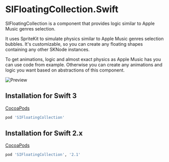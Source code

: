 # SIFloatingCollection.Swift

SIFloatingCollection is a component that provides logic similar to Apple Music genres selection.

It uses SpriteKit to simulate physics similar to Apple Music genres selection bubbles. It's customizable, so you can create any floating shapes containing any other SKNode instances.

To get animations, logic and almost exact physics as Apple Music has you can use code from example. Otherwise you can create any animations and logic you want based on abstractions of this component.

![Preview](http://media.giphy.com/media/3oEdv8UHKz9l788J4Q/giphy.gif)

## Installation for Swift 3

[CocoaPods](http://cocoapods.org)
```ruby
pod 'SIFloatingCollection'
```

## Installation for Swift 2.x

[CocoaPods](http://cocoapods.org)
```ruby
pod 'SIFloatingCollection', '2.1'
```
